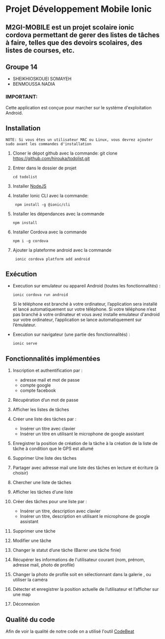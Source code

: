 # Projet Développement Mobile Ionic
## M2GI-MOBILE est un projet scolaire ionic cordova permettant de gerer des listes de tâches à faire, telles que des devoirs scolaires, des listes de courses, etc.  
## Groupe 14
* SHEIKHIOSKOUEI SOMAYEH 
* BENMOUSSA NADIA
### IMPORTANT:
 Cette application est conçue pour marcher sur le système d'exploitation Android.
## Installation
`NOTE: Si vous êtes un utilisateur MAC ou Linux, vous devrez ajouter sudo avant les commandes d'installation`  

1.	Cloner le dépot github avec la commande: git clone https://github.com/hirouka/todolist.git 
2.  Entrer dans le dossier de projet 
    ```
    cd todolist
    ```
3.	Installer [NodeJS](https://nodejs.org/en/download/) 

4.	Installer Ionic CLI avec la commande:  
    ```
     npm install -g @ionic/cli
    ```
5.	Installer les dépendances avec la commande 
    ```
    npm install
    ````
6. Installer Cordova avec la commande
    ```
    npm i -g cordova
    ```
7.	Ajouter la plateforme android avec la commande
    ```
     ionic cordova platform add android 
     ```  
##	Exécution 
* Execution sur emulateur ou appareil Android (toutes les fonctionnalités) :
    ```
    ionic cordova run android
    ```   
    Si le téléphone est branché à votre ordinateur, l’application sera installé et lancé automatiquement sur votre téléphone.
    Si votre téléphone n’est pas branché à votre ordinateur et vous avez installe emulateur d'android sur votre ordinateur, l’application se lance automatiquement sur l’émulateur.   

* Execution sur navigateur (une partie des fonctionnalités) :
    ```  
    ionic serve
    ```

## Fonctionnalités implémentées
1.	Inscription et authentification par : 
    *	adresse mail et mot de passe  
    *	compte google
 	*   compte facebook   

2.  Récupération d’un mot de passe 
3.	Afficher les listes de tâches  
4.	Créer une liste des tâches par :
    *	Insérer un titre avec clavier 
    *	Insérer un titre en utilisant  le microphone de google assistant 
5.	Enregistrer la position de création de la tâche à la création de la liste de tâche à condition que le GPS est allumé  
6.	Supprimer Une liste des tâches 
7.	Partager avec adresse mail une liste des tâches en lecture et écriture (à choisir)
8.	Chercher une liste de tâches
9.	Afficher les tâches d’une liste 
10.	Créer des tâches pour une liste par : 
    *	Insérer un titre, description avec clavier 
    *	Insérer un titre, description en utilisant le microphone de google assistant 
11.	Supprimer une tâche 
12.	Modifier une tâche 
13.	Changer le statut d’une tâche (Barrer une tâche finie)
14.	Récupérer les informations de l'utilisateur courant (nom, prénom, adresse mail, photo de profile)
14. Changer la photo de profile soit en sélectionnant dans la galerie , ou utiliser la caméra
15.	Détecter et enregistrer la position actuelle de l’utilisateur et l’afficher sur une map
16.	Déconnexion   
## Qualité du code   
Afin de voir la qualité de notre code on a utilisé l'outil [CodeBeat](https://codebeat.co/projects/github-com-hirouka-todolist-master)




